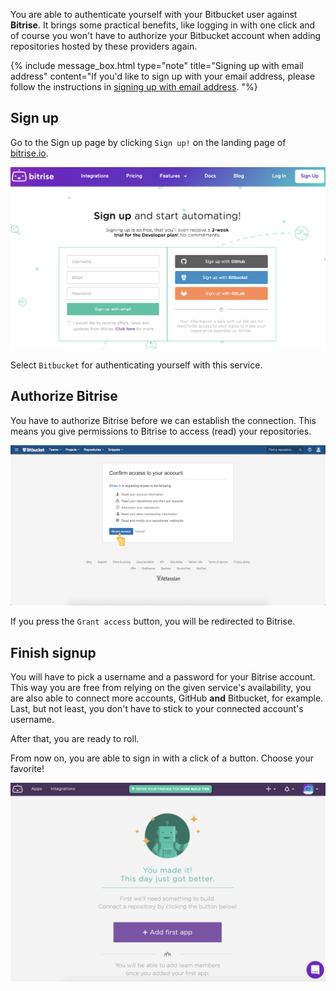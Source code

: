 You are able to authenticate yourself with your Bitbucket user against **Bitrise**. It brings some practical benefits, like logging in with one click and of course you won't have to authorize your Bitbucket account when adding repositories hosted by these providers again.

{% include message_box.html type="note" title="Signing up with email address" content="If you'd like to sign up with your email address, please follow the instructions in [signing up with email address](/getting-started/signing-up/signing-up-with-email). "%}

## Sign up

Go to the Sign up page by clicking `Sign up!` on the landing page of [bitrise.io](https://bitrise.io).

![Screenshot](/img/signing-up/sign-up-bitrise.png)

Select `Bitbucket` for authenticating yourself with this service.

## Authorize Bitrise

You have to authorize Bitrise before we can establish the connection. This means you give permissions to Bitrise to access (read) your repositories.

![Screenshot](/img/signing-up/bitrise_authorization.png)

If you press the `Grant access` button, you will be redirected to Bitrise.

## Finish signup

You will have to pick a username and a password for your Bitrise account. This way you are free from relying on the given service's availability, you are also able to connect more accounts, GitHub **and** Bitbucket, for example. Last, but not least, you don't have to stick to your connected account's username.

After that, you are ready to roll.

From now on, you are able to sign in with a click of a button. Choose your favorite!

![Screenshot](/img/signing-up/signup_success.png)
